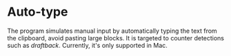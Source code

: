 # Auto-type
The program simulates manual input by automatically typing the text from the clipboard, avoid pasting large blocks. It is targeted to counter detections such as _draftback_.
Currently, it's only supported in Mac.
